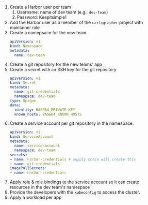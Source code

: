 1.  Create a Harbor user per team
    1.  Username: name of dev team (e.g.: `dev-team`)
    1.  Password: Keepitsimple1
1.  Add the Harbor user as a member of the `cartographer` project with maintainer role
1.  Create a namepsace for the new team
    ```yaml
    apiVersion: v1
    kind: Namespace
    metadata:
      name: dev-team
    ```
1.  Create a git repository for the new teams' app
1.  Create a secret with an SSH key for the git repository
    ```yaml
    apiVersion: v1
    kind: Secret
    metadata:
      name: git-credentials
      namespace: dev-team
    type: Opaque
    data:
      identity: BASE64_PRIVATE_KEY
      known_hosts: BASE64_KNOWN_HOSTS
    ```
1.  Create a service account per git repository in the namespace.
    ```yaml
    apiVersion: v1
    kind: ServiceAccount
    metadata:
      name: service-account
      namespace: dev-team
    secrets:
    - name: harbor-credentials # supply chain will create this
    - name: git-credentials
    imagePullSecrets:
    - name: harbor-credentials
    ```
1.  Apply [role](role.yaml) & [role bindings](role-binding.yaml) to the service account so it can create resources in the dev team's namespace
1.  Provide the developers with the `kubeconfig` to access the cluster.
1.  Apply a workload per app
